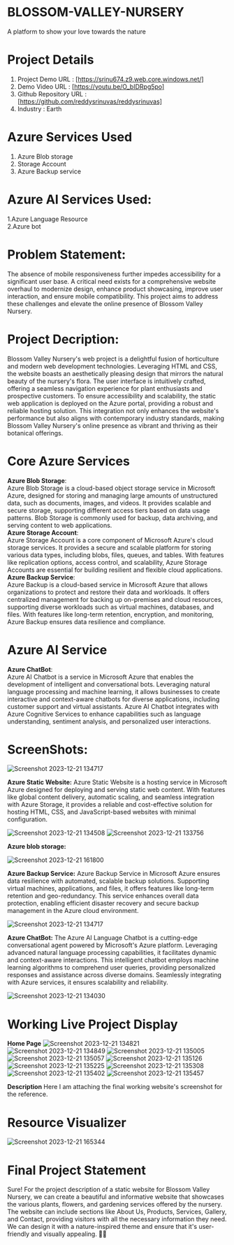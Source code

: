 # BLOSSOM-VALLEY-NURSERY
A platform to show your love towards the nature
# Project Details
  1. Project Demo URL : [https://srinu674.z9.web.core.windows.net/]
  2. Demo Video URL :  [https://youtu.be/O_bIDRpg5po]
  3. Github Repository URL : [https://github.com/reddysrinuvas/reddysrinuvas]
  4. Industry : Earth
# Azure Services Used
  1. Azure Blob storage
  2. Storage Account
  3. Azure Backup service
# Azure AI Services Used:
  1.Azure Language Resource<br>
  2.Azure bot
# Problem Statement:
The absence of mobile responsiveness further impedes accessibility for a significant user base. A critical need exists for a comprehensive website overhaul to modernize design, enhance product showcasing, improve user interaction, and ensure mobile compatibility. This project aims to address these challenges and elevate the online presence of Blossom Valley Nursery.
# Project Decription:
Blossom Valley Nursery's web project is a delightful fusion of horticulture and modern web development technologies. Leveraging HTML and CSS, the website boasts an aesthetically pleasing design that mirrors the natural beauty of the nursery's flora. The user interface is intuitively crafted, offering a seamless navigation experience for plant enthusiasts and prospective customers. To ensure accessibility and scalability, the static web application is deployed on the Azure portal, providing a robust and reliable hosting solution. This integration not only enhances the website's performance but also aligns with contemporary industry standards, making Blossom Valley Nursery's online presence as vibrant and thriving as their botanical offerings.
# Core Azure Services #
   **Azure Blob Storage**: <br>
   Azure Blob Storage is a cloud-based object storage service in Microsoft Azure, designed for storing and managing large amounts of unstructured data, such as documents, images, and videos. It provides scalable and secure storage, supporting different access tiers based on data usage patterns. Blob Storage is commonly used for backup, data archiving, and serving content to web applications. <br>
   **Azure Storage Account**: <br>
  Azure Storage Account is a core component of Microsoft Azure's cloud storage services. It provides a secure and scalable platform for storing various data types, including blobs, files, queues, and tables. With features like replication options, access control, and scalability, Azure Storage Accounts are essential for building resilient and flexible cloud applications. <br>
   **Azure Backup Service**:<br>
   Azure Backup is a cloud-based service in Microsoft Azure that allows organizations to protect and restore their data and workloads. It offers centralized management for backing up on-premises and cloud resources, supporting diverse workloads such as virtual machines, databases, and files. With features like long-term retention, encryption, and monitoring, Azure Backup ensures data resilience and compliance. <br>
# Azure AI Service
  **Azure ChatBot**:<br>
  Azure AI Chatbot is a service in Microsoft Azure that enables the development of intelligent and conversational bots. Leveraging natural language processing and machine learning, it allows businesses to create interactive and context-aware chatbots for diverse applications, including customer support and virtual assistants. Azure AI Chatbot integrates with Azure Cognitive Services to enhance capabilities such as language understanding, sentiment analysis, and personalized user interactions.
# ScreenShots:

![Screenshot 2023-12-21 134717](https://github.com/reddysrinuvas/reddysrinuvas/assets/151932332/9784fbb1-8b3e-40a0-90ec-8e102549ce7c)


**Azure Static Website:**
Azure Static Website is a hosting service in Microsoft Azure designed for deploying and serving static web content. With features like global content delivery, automatic scaling, and seamless integration with Azure Storage, it provides a reliable and cost-effective solution for hosting HTML, CSS, and JavaScript-based websites with minimal configuration.

![Screenshot 2023-12-21 134508](https://github.com/reddysrinuvas/reddysrinuvas/assets/151932332/3d44adcf-9a70-4e53-a1ee-935f43c4bcbf)
![Screenshot 2023-12-21 133756](https://github.com/reddysrinuvas/reddysrinuvas/assets/151932332/1da6a79e-0eff-4ac0-97bd-64cdbe0bad06)

**Azure blob storage:**

![Screenshot 2023-12-21 161800](https://github.com/reddysrinuvas/reddysrinuvas/assets/151932332/32fbe599-b5d9-497d-a2f5-5fb2cf6bf162)

**Azure Backup Service:**
Azure Backup Service in Microsoft Azure ensures data resilience with automated, scalable backup solutions. Supporting virtual machines, applications, and files, it offers features like long-term retention and geo-redundancy. This service enhances overall data protection, enabling efficient disaster recovery and secure backup management in the Azure cloud environment.

![Screenshot 2023-12-21 134717](https://github.com/reddysrinuvas/reddysrinuvas/assets/151932332/e7f4c865-0fee-4d06-95f7-20505f2801e7)

**Azure ChatBot:**
The Azure AI Language Chatbot is a cutting-edge conversational agent powered by Microsoft's Azure platform. Leveraging advanced natural language processing capabilities, it facilitates dynamic and context-aware interactions. This intelligent chatbot employs machine learning algorithms to comprehend user queries, providing personalized responses and assistance across diverse domains. Seamlessly integrating with Azure services, it ensures scalability and reliability. 

![Screenshot 2023-12-21 134030](https://github.com/reddysrinuvas/reddysrinuvas/assets/151932332/7fdedb94-823e-494b-a039-ae573e6673e3)


# Working Live Project Display
**Home Page**
![Screenshot 2023-12-21 134821](https://github.com/reddysrinuvas/reddysrinuvas/assets/151932332/c6cdf29c-9126-479b-b3a0-3ae47664b0ca)
![Screenshot 2023-12-21 134849](https://github.com/reddysrinuvas/reddysrinuvas/assets/151932332/467e3ed9-d121-408b-909f-3c38cb296b3b)
![Screenshot 2023-12-21 135005](https://github.com/reddysrinuvas/reddysrinuvas/assets/151932332/5b93a6d1-f79f-433d-8241-4cb26e5ff734)
![Screenshot 2023-12-21 135057](https://github.com/reddysrinuvas/reddysrinuvas/assets/151932332/703b7169-943b-4f71-8133-bf6b08e8c54b)
![Screenshot 2023-12-21 135126](https://github.com/reddysrinuvas/reddysrinuvas/assets/151932332/563e41a4-f43e-4f91-b70c-2cd4f152b528)
![Screenshot 2023-12-21 135225](https://github.com/reddysrinuvas/reddysrinuvas/assets/151932332/7328a548-8135-452f-bad8-75e19752e0c9)
![Screenshot 2023-12-21 135308](https://github.com/reddysrinuvas/reddysrinuvas/assets/151932332/6c158c4e-068a-4a29-aeb7-8b443f021a4d)
![Screenshot 2023-12-21 135402](https://github.com/reddysrinuvas/reddysrinuvas/assets/151932332/054c6ec6-1e3b-4bf5-987b-49948c918712)
![Screenshot 2023-12-21 135457](https://github.com/reddysrinuvas/reddysrinuvas/assets/151932332/9f2a95d0-74e4-43fa-89b8-f6902c0c204c)





**Description**
Here I am attaching the final working website's screenshot for the reference.
# Resource Visualizer

![Screenshot 2023-12-21 165344](https://github.com/reddysrinuvas/reddysrinuvas/assets/151932332/0b585c15-d237-445e-a95d-4dfe3492c293)


# Final Project Statement
Sure! For the project description of a static website for Blossom Valley Nursery, we can create a beautiful and informative website that showcases the various plants, flowers, and gardening services offered by the nursery. The website can include sections like About Us, Products, Services, Gallery, and Contact, providing visitors with all the necessary information they need. We can design it with a nature-inspired theme and ensure that it's user-friendly and visually appealing. 🌸🌿

